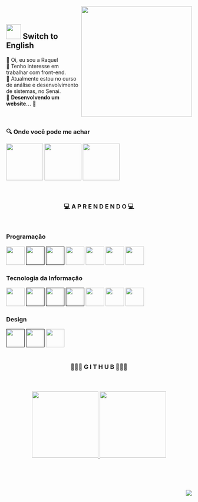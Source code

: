 <img align="right" width="300px" style="margin-top:-20px"  src="https://media4.giphy.com/media/5ndklThG9vUUdTmgMn/giphy.gif?cid=ecf05e47dowip7mjs56wiffuzr7ukf7q4euimx5afqhvof5p&rid=giphy.gif&ct=s" width="" height="" class="media-object  img-responsive img-thumbnail">
   
   ## <a href="https://github.com/raquelm16/raquelm16/blob/main/README-EN.md"><img src="https://user-images.githubusercontent.com/100868145/189416047-6cd07acb-e901-47d0-a955-fe0ef5fdc66e.png" width="40px;"/></a> Switch to English 
   👋 Oi, eu sou a Raquel <br>
   👀 Tenho interesse em trabalhar com front-end. <br>
   🌱 Atualmente estou no curso de análise e desenvolvimento de sistemas, no Senai. <br>
   💞️ <strong>Desenvolvendo um website...</strong> 💞️ <br>
<br>
<br>

 
<h3 align="left">🔍 Onde você pode me achar </h3>

<a href="https://www.linkedin.com/in/raquelmc/"><img src="https://user-images.githubusercontent.com/100868145/170832845-13e0fd24-16f7-4b30-988f-fc01ab7acc40.png" width="100" height="100"  class="media-object  img-responsive img-thumbnail"></a>
<a href="https://www.instagram.com/raquelm.16/"><img src="https://user-images.githubusercontent.com/100868145/216965793-1defe430-2a4f-4685-b4cf-b29fcbc50544.png"  width="100" height="100" class="media-object  img-responsive img-thumbnail"></a>
<a href="mailto:raquelmc365@gmail.com"><img src="https://user-images.githubusercontent.com/100868145/170833005-34940b65-11c5-486d-900b-6ab72ff895a2.png" width="100" height="100"  class="media-object  img-responsive img-thumbnail"></a>
<br>
<br>
<br>

<h3 align="center"> 💻 A P R E N D E N D O 💻</h3>
<br>
<h3 align="left">Programação</h3>
<code><a href="https://www.canva.com/design/DAFZRHAm-Jo/-YbIvpf8_vp68T4AGFrnrg/view?utm_content=DAFZRHAm-Jo&utm_campaign=designshare&utm_medium=link&utm_source=homepage_design_menu"><img src="https://user-images.githubusercontent.com/100868145/170838822-6cb4cd89-9f72-409d-a36c-de72e8d5dc1d.png" width="50" height="50"></a></code>
<code><a href=""><img src="https://user-images.githubusercontent.com/100868145/170838851-fcd426df-38b9-4ae0-a232-e45b828c52a1.png" width="50" height="50"></a></code>
<code><a href=""><img src="https://user-images.githubusercontent.com/100868145/170839652-f4cbd22c-bed2-4377-a9d7-c9225de77a17.png" width="50" height="50"></a></code>
<code><a href="https://www.canva.com/design/DAFZRLShjw4/iZjlVsvSfxkyjMcjuzzxYQ/view?utm_content=DAFZRLShjw4&utm_campaign=designshare&utm_medium=link&utm_source=homepage_design_menu"><img src="https://user-images.githubusercontent.com/100868145/170840175-bd005f02-af3e-42f3-9c53-e56d2b2e3c17.png" width="50" height="50"></a></code>
<code><a href="canvaJava"><img src="png" width="50" height="50"></a></code>
<code><a href="canvaReact"><img src="png" width="50" height="50"></a></code>
<code><a href="canvaGit"><img src="png" width="50" height="50"></a></code>

<br>
<h3 align="left">Tecnologia da Informação</h3>
<code><a href="https://www.canva.com/design/DAFZQ9Yl-PM/AVzyGLARXrHsxwtNa2psvg/view?utm_content=DAFZQ9Yl-PM&utm_campaign=designshare&utm_medium=link&utm_source=homepage_design_menu"><img src="https://user-images.githubusercontent.com/100868145/170839772-0432b6b5-a27a-47d7-969d-913a7c95fabd.png" width="50" height="50"></a></code>
<code><a href=""><img src="https://user-images.githubusercontent.com/100868145/170839826-6ac3d0bc-7dc2-4ff6-8c48-8601c77d654d.png" width="50" height="50"></a></code>
<code><a href=""><img src="https://user-images.githubusercontent.com/100868145/170839845-dbf7e4e3-0ba4-494a-921c-1aea554aabb9.png" width="50" height="50"></a></code>
<code><a href=""><img src="https://user-images.githubusercontent.com/100868145/170839859-b1fa6e51-bd71-4a12-8b5f-e455668e8941.png" width="50" height="50"></a></code>
<code><a href="https://www.credly.com/badges/ba43394e-431f-46e0-a120-a5ecea578563/public_url"><img src="https://user-images.githubusercontent.com/100868145/173236397-b1e6fcf6-1d5f-4435-93a9-5509a157d7c2.png" width="50" height="50"></a></code>
<code><a href="https://www.credly.com/badges/ee6bf8f1-5e84-4ab8-8a01-8180b47f7548/public_url"><img src="https://user-images.githubusercontent.com/100868145/190495170-13d9351b-4c5a-45d3-a839-16b5bc21ecc8.png" width="50" height="50"></a></code>
<code><a href="canvaMáquinaVirtual"><img src="png" width="50" height="50"></a></code>
<br>
<h3 align="left">Design</h3>
<code><a href=""><img src="https://user-images.githubusercontent.com/100868145/170840112-d02a2c93-68b4-4a94-801d-c37e8d35f86c.png" width="50" height="50"></a></code>
<code><a href=""><img src="https://user-images.githubusercontent.com/100868145/170840127-64e1b327-875d-45bc-9447-f46765005ee3.png" width="50" height="50"></a></code>
<code><a href="canvaBootstrap"><img src="png" width="50" height="50"></a></code>
<br>
<br>


<h3 align="center"> 👩🏻‍💻 G I T H U B 👩🏻‍💻 </h3> 
<br>
<a href="https://github.com/raquelm16">
  <h3 align="center"><img height="180em" src="https://github-readme-stats-eight-theta.vercel.app/api?username=raquelm16&show_icons=true&theme=darcula&icon_color=2f548f&include_all_commits=true&count_private=true" class="media-object  img-responsive img-thumbnail"/>
  <img height="180em" src="https://github-readme-stats-eight-theta.vercel.app/api/top-langs/?username=raquelm16&layout=compact&langs_count=10&theme=darcula&" class="media-object  img-responsive img-thumbnail"/></h3>
     <br>
   <br>
   <br>
   <br>
   <img align="right" src="https://media2.giphy.com/media/WodOtJNNNQEXRSSXp2/giphy.gif?cid=ecf05e472tyfzyq1e8neu49sbrfae9mehxs6f4waxcpmsfwu&rid=giphy.gif&ct=s">
